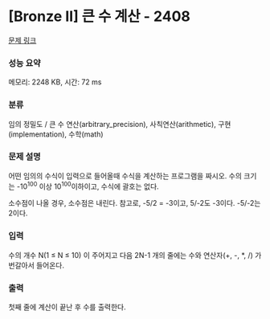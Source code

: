 # [Bronze II] 큰 수 계산 - 2408 

[문제 링크](https://www.acmicpc.net/problem/2408) 

### 성능 요약

메모리: 2248 KB, 시간: 72 ms

### 분류

임의 정밀도 / 큰 수 연산(arbitrary_precision), 사칙연산(arithmetic), 구현(implementation), 수학(math)

### 문제 설명

<p>어떤 임의의 수식이 입력으로 들어올때 수식을 계산하는 프로그램을 짜시오. 수의 크기는 -10<sup>100</sup> 이상 10<sup>100</sup>이하이고, 수식에 괄호는 없다.</p>

<p>소수점이 나올 경우, 소수점은 내린다. 참고로, -5/2 = -3이고, 5/-2도 -3이다. -5/-2는 2이다.</p>

### 입력 

 <p>수의 개수 N(1 ≤ N ≤ 10) 이 주어지고 다음 2N-1 개의 줄에는 수와 연산자(+, -, *, /) 가 번갈아서 들어온다.</p>

### 출력 

 <p>첫째 줄에 계산이 끝난 후 수를 출력한다.</p>

